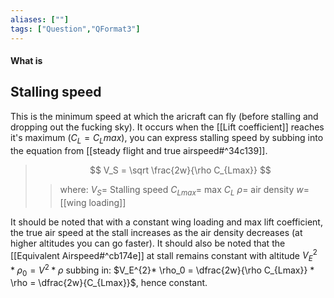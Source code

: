 ```yaml
---
aliases: [""]
tags: ["Question","QFormat3"]
---
```


#### What is
## Stalling speed
This is the minimum speed at which the aricraft can fly (before stalling and dropping out the fucking sky).
It occurs when the [[Lift coefficient]] reaches it's maximum ($C_L = C_Lmax$), you can express stalling speed by subbing into the equation from [[steady flight and true airspeed#^34c139]].

> $$  V_S =  \sqrt \frac{2w}{\rho C_{Lmax}} $$ 
>> where:
>> $V_S=$ Stalling speed
>> $C_{Lmax}=$ max $C_L$
>> $\rho=$ air density
>> $w=$ [[wing loading]]

It should be noted that with a constant wing loading and max lift coefficient, the true air speed at the stall increases as the air density decreases (at higher altitudes you can go faster).
It should also be noted that the [[Equivalent Airspeed#^cb174e]] at stall remains constant with altitude $V_E^{2} * \rho_0 = V^{2} * \rho$ subbing in: $V_E^{2}* \rho_0 =  \dfrac{2w}{\rho C_{Lmax}} * \rho = \dfrac{2w}{C_{Lmax}}$, hence constant.

